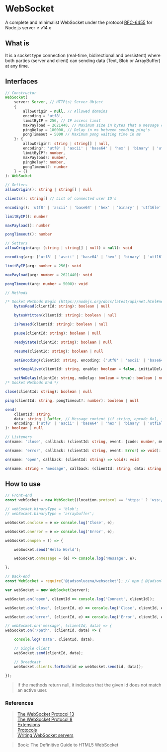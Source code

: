 # WebSocket
A complete and minimalist WebSocket under the protocol [RFC-6455](https://tools.ietf.org/html/rfc6455) for Node.js server ≥ v14.x

## What is
It is a socket type connection (real-time, bidirectional and persistent) where both parties (server and client) can sending data (Text, Blob or ArrayBuffer) at any time.


## Interfaces
```typescript
// Constructor
WebSocket(
    server: Server, // HTTP(s) Server Object
    {
        allowOrigin = null, // Allowed domains
        encoding = 'utf8',
        limitByIP = 256, // IP access limit
        maxPayload = 2621440, // Maximum size in bytes that a message can be
        pingDelay = 180000, // Delay in ms between sending ping's
        pongTimeout = 5000 // Maximum pong waiting time in ms
    }: {
        allowOrigin?: string | string[] | null,
        encoding?: 'utf8' | 'ascii' | 'base64' | 'hex' | 'binary' | 'utf16le' | 'ucs2',
        limitByIP?: number,
        maxPayload?: number,
        pingDelay?: number,
        pongTimeout?: number
    } = {}
): WebSocket
```

```typescript
// Getters
allowOrigin(): string | string[] | null

clients(): string[] // List of connected user ID's

encoding(): 'utf8' | 'ascii' | 'base64' | 'hex' | 'binary' | 'utf16le' | 'ucs2'

limitByIP(): number

maxPayload(): number

pongTimeout(): number
```

```typescript
// Setters
allowOrigin(arg: (string | string[] | null) = null): void

encoding(arg: ('utf8' | 'ascii' | 'base64' | 'hex' | 'binary' | 'utf16le' | 'ucs2') = 'utf8'): void

limitByIP(arg: number = 256): void

maxPayload(arg: number = 2621440): void

pongTimeout(arg: number = 5000): void
```

```typescript
// Methods

/* Socket Methods Begin (https://nodejs.org/docs/latest/api/net.html#net_class_net_socket) */
    bytesRead(clientId: string): boolean | null

    bytesWritten(clientId: string): boolean | null

    isPaused(clientId: string): boolean | null

    pause(clientId: string): boolean | null

    readyState(clientId: string): boolean | null

    resume(clientId: string): boolean | null

    setEncoding(clientId: string, encoding: ('utf8' | 'ascii' | 'base64' | 'hex' | 'binary' | 'utf16le' | 'ucs2') = 'utf8'): boolean | null

    setKeepAlive(clientId: string, enable: boolean = false, initialDelay: number = 0): boolean | null

    setNoDelay(clientId: string, noDelay: boolean = true): boolean | null
/* Socket Methods End */

close(clientId: string): boolean | null

ping(clientId: string, pongTimeout?: number): boolean | null

send(
    clientId: string,
    data: string | Buffer, // Message content (if string, opcode 0x1, if not, 0x2)
    encoding: ('utf8' | 'ascii' | 'base64' | 'hex' | 'binary' | 'utf16le' | 'ucs2') = 'utf8'
): boolean | null
```

```typescript
// Listeners
on(name: 'close', callback: (clientId: string, event: {code: number, message:  string}) => void): void

on(name: 'error', callback: (clientId: string, event: Error) => void): void

on(name: 'open', callback: (clientId: string) => void): void

on(name: string = 'message', callback: (clientId: string, data: string | Buffer) => void): void // If the pathname is instantiated in the WebSocket constructor on the front-end, it must be referenced in place of the message name
```


## How to use
```javascript
// Front-end
const webSocket = new WebSocket((location.protocol == 'https:' ? 'wss://' : 'ws://') + location.host + '/path');

// webSocket.binaryType = 'blob';
// webSocket.binaryType = 'arraybuffer';

webSocket.onclose = e => console.log('Close', e);

webSocket.onerror = e => console.log('Error', e);

webSocket.onopen = () => {

    webSocket.send('Hello World');

    webSocket.onmessage = (e) => console.log('Message', e);

};
```

```javascript
// Back-end
const WebSocket = require('@jadsonlucena/websocket'); // npm i @jadsonlucena/websocket

var webSocket = new WebSocket(server);

webSocket.on('open', clientId => console.log('Connect', clientId));

webSocket.on('close', (clientId, e) => console.log('Close', clientId, e));

webSocket.on('error', (clientId, e) => console.log('Error', clientId, e));

// webSocket.on('message', (clientId, data) => {
webSocket.on('/path', (clientId, data) => {

    console.log('Data', clientId, data);

    // Single Client
    webSocket.send(clientId, data);

    // Broadcast
    webSocket.clients.forEach(id => webSocket.send(id, data));

});
```

> If the methods return null, it indicates that the given id does not match an active user.


### References

> [The WebSocket Protocol 13](https://tools.ietf.org/html/rfc6455)\
> [The WebSocket Protocol 8](https://tools.ietf.org/html/draft-ietf-hybi-thewebsocketprotocol-08)\
> [Extensions](https://www.iana.org/assignments/websocket/websocket.xml#extension-name)\
> [Protocols](https://www.iana.org/assignments/websocket/websocket.xml#subprotocol-name)\
> [Writing WebSocket servers](https://developer.mozilla.org/en-US/docs/Web/API/WebSockets_API/Writing_WebSocket_servers)

> Book: The Definitive Guide to HTML5 WebSocket
